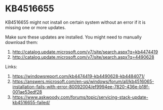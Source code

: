 <!-- TITLE: Kb 4516655 -->
<!-- SUBTITLE: A quick summary of Kb 4516655 -->

# KB4516655

KB4516655 might not install on certain system without an error if it is missing one or more updates.

Make sure these updates are installed. You might need to manually download them:

1. http://catalog.update.microsoft.com/v7/site/search.aspx?q=kb4474419
2. http://catalog.update.microsoft.com/v7/site/search.aspx?q=4490628

Links:

1. https://windowsreport.com/kb4474419-kb4490628-kb4484071/
2. https://answers.microsoft.com/en-us/windows/forum/all/kb4516065-installation-fails-with-error-80092004/ef9994ee-7820-436e-b18f-001ae53edf28
3. https://www.askwoody.com/forums/topic/servicing-stack-update-kb4516655-failed/

